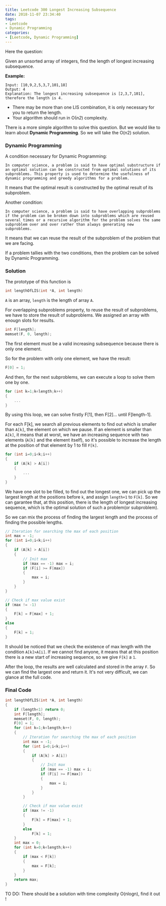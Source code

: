 ```yaml
---
title: Leetcode 300 Longest Increasing Subsequence
date: 2018-11-07 23:34:40
tags:
- Leetcode
- Dynamic Programming
categories:
- [Leetcode, Dynamic Programming]
---
```


Here the question:

Given an unsorted array of integers, find the length of longest increasing subsequence.

**Example:**

```
Input: [10,9,2,5,3,7,101,18]
Output: 4 
Explanation: The longest increasing subsequence is [2,3,7,101], therefore the length is 4. 
```

- There may be more than one LIS combination, it is only necessary for you to return the length.
- Your algorithm should run in O(*n2*) complexity.

There is a more simple algorithm to solve this question. But we would like to learn about **Dynamic Programming**. So we will take the O(n2) solution.



### Dynamic Programming

A condition necessary for Dynamic Programming:

```
In computer science, a problem is said to have optimal substructure if an optimal solution can be constructed from optimal solutions of its subproblems. This property is used to determine the usefulness of dynamic programming and greedy algorithms for a problem.
```

It means that the optimal result is constructed by the optimal result of its subproblem.

Another condition:

```
In computer science, a problem is said to have overlapping subproblems if the problem can be broken down into subproblems which are reused several times or a recursive algorithm for the problem solves the same subproblem over and over rather than always generating new subproblems.
```

It means that we can reuse the result of the subproblem of the problem that we are facing.

If a problem tallies with the two conditions, then the problem can be solved by Dynamic Programming.

### Solution

The prototype of this function is

```c
int lengthOfLIS(int *A, int length)
```

``A`` is an array, ``length`` is the length of array ``A``.

For overlapping subproblems property, to reuse the result of subproblems, we have to store the result of subproblems. We assigned an array with enougn slots for results.

```c
int F[length];
memset(F, 0, length);
```

The first element must be a valid increasing subsequence because there is only one element. 

So for the problem with only one element, we have the result:

```c
F[0] = 1;
```

And then, for the next subproblems, we can execute a loop to solve them one by one.

```c
for (int k=1;k<length;k++)
{
    ...
}
```

By using this loop, we can solve firstly F[1], then F[2]... until F[length-1].

For each F[k], we search all previous elements to find out which is smaller than ``A[k]``, the element on which we pause. If an element is smaller than ``A[k]``, it means that at worst, we have an increasing sequence with two elements (``A[k]`` and the element itself), so it's possible to increase the length at the position of that element by 1 to fill ``F[k]``.

```c
for (int i=0;i<k;i++)
{
    if (A[k] > A[i])
    {
        ...
    }
}
```

We have one slot to be filled, to find out the longest one, we can pick up the largest length at the positions before ``k``, and assign ``length+1`` to ``F[k]``. So we can garantee that, at this position, there is the length of longest increasing sequence, which is the optimal solution of such a problem(or subproblem).

So we can mix the process of finding the largest length and the process of finding the possible lengths.

```c
// Iteration for searching the max of each position
int max = -1;
for (int i=0;i<k;i++)
{
    if (A[k] > A[i])
    {
        // Init max
        if (max == -1) max = i;
        if (F[i] >= F[max])
        {
            max = i;
        }
    }
}

// Check if max value exist
if (max != -1)
{
    F[k] = F[max] + 1;
}
else
{
    F[k] = 1;
}
```

It should be noticed that we check the existence of max length with the condition ``A[k]>A[i]``. If we cannot find anyone, it means that at this position there is a new start of increasing sequence, so we give ``F[k]`` a ``1``.

After the loop, the results are well calculated and stored in the array ``F``. So we can find the largest one and return it. It's not very difficult, we can glance at the full code.

### Final Code

```c
int lengthOfLIS(int *A, int length)
{
    if (length<1) return 0;
    int F[length];
    memset(F, 0, length);
    F[0] = 1;
    for (int k=1;k<length;k++)
    {
        // Iteration for searching the max of each position
        int max = -1;
        for (int i=0;i<k;i++)
        {
            if (A[k] > A[i])
            {
                // Init max
                if (max == -1) max = i;
                if (F[i] >= F[max])
                {
                    max = i;
                }
            }
        }

        // Check if max value exist
        if (max != -1)
        {
            F[k] = F[max] + 1;
        }
        else
            F[k] = 1;
    }
    int max = 0;
    for (int k=0;k<length;k++)
    {
        if (max < F[k])
        {
            max = F[k];
        }
    }
    return max;
}
```

TO DO: There should be a solution with time complexity O(nlogn), find it out !